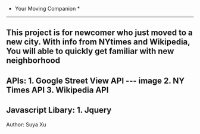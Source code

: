 * Your Moving Companion *
--------------------------
This project is for newcomer who just moved to a new city. With info from NYtimes and Wikipedia, You will able to quickly get familiar with new neighborhood
--------------------------
APIs:
	1. Google Street View API --- image
	2. NY Times API
	3. Wikipedia API
--------------------------
Javascript Libary:
	1. Jquery
--------------------------
Author:
	Suya Xu